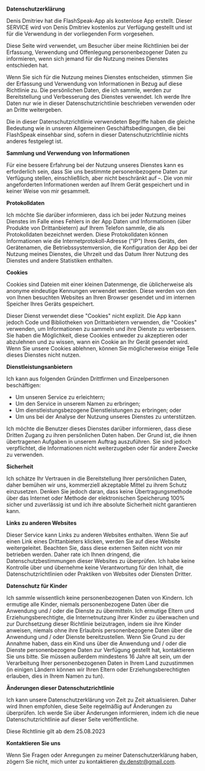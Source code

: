 **Datenschutzerklärung**

Denis Dmitriev hat die FlashSpeak-App als kostenlose App erstellt. Dieser SERVICE wird von Denis Dmitriev kostenlos zur Verfügung gestellt und ist für die Verwendung in der vorliegenden Form vorgesehen.

Diese Seite wird verwendet, um Besucher über meine Richtlinien bei der Erfassung, Verwendung und Offenlegung personenbezogener Daten zu informieren, wenn sich jemand für die Nutzung meines Dienstes entschieden hat.

Wenn Sie sich für die Nutzung meines Dienstes entscheiden, stimmen Sie der Erfassung und Verwendung von Informationen in Bezug auf diese Richtlinie zu. Die persönlichen Daten, die ich sammle, werden zur Bereitstellung und Verbesserung des Dienstes verwendet. Ich werde Ihre Daten nur wie in dieser Datenschutzrichtlinie beschrieben verwenden oder an Dritte weitergeben.

Die in dieser Datenschutzrichtlinie verwendeten Begriffe haben die gleiche Bedeutung wie in unseren Allgemeinen Geschäftsbedingungen, die bei FlashSpeak einsehbar sind, sofern in dieser Datenschutzrichtlinie nichts anderes festgelegt ist.

**Sammlung und Verwendung von Informationen**

Für eine bessere Erfahrung bei der Nutzung unseres Dienstes kann es erforderlich sein, dass Sie uns bestimmte personenbezogene Daten zur Verfügung stellen, einschließlich, aber nicht beschränkt auf –. Die von mir angeforderten Informationen werden auf Ihrem Gerät gespeichert und in keiner Weise von mir gesammelt.

**Protokolldaten**

Ich möchte Sie darüber informieren, dass ich bei jeder Nutzung meines Dienstes im Falle eines Fehlers in der App Daten und Informationen (über Produkte von Drittanbietern) auf Ihrem Telefon sammle, die als Protokolldaten bezeichnet werden. Diese Protokolldaten können Informationen wie die Internetprotokoll-Adresse ("IP") Ihres Geräts, den Gerätenamen, die Betriebssystemversion, die Konfiguration der App bei der Nutzung meines Dienstes, die Uhrzeit und das Datum Ihrer Nutzung des Dienstes und andere Statistiken enthalten.

**Cookies**

Cookies sind Dateien mit einer kleinen Datenmenge, die üblicherweise als anonyme eindeutige Kennungen verwendet werden. Diese werden von den von Ihnen besuchten Websites an Ihren Browser gesendet und im internen Speicher Ihres Geräts gespeichert.

Dieser Dienst verwendet diese "Cookies" nicht explizit. Die App kann jedoch Code und Bibliotheken von Drittanbietern verwenden, die "Cookies" verwenden, um Informationen zu sammeln und ihre Dienste zu verbessern. Sie haben die Möglichkeit, diese Cookies entweder zu akzeptieren oder abzulehnen und zu wissen, wann ein Cookie an Ihr Gerät gesendet wird. Wenn Sie unsere Cookies ablehnen, können Sie möglicherweise einige Teile dieses Dienstes nicht nutzen.

**Dienstleistungsanbietern**

Ich kann aus folgenden Gründen Drittfirmen und Einzelpersonen beschäftigen:

* Um unseren Service zu erleichtern;
* Um den Service in unserem Namen zu erbringen;
* Um dienstleistungsbezogene Dienstleistungen zu erbringen; oder
* Um uns bei der Analyse der Nutzung unseres Dienstes zu unterstützen.

Ich möchte die Benutzer dieses Dienstes darüber informieren, dass diese Dritten Zugang zu ihren persönlichen Daten haben. Der Grund ist, die ihnen übertragenen Aufgaben in unserem Auftrag auszuführen. Sie sind jedoch verpflichtet, die Informationen nicht weiterzugeben oder für andere Zwecke zu verwenden.

**Sicherheit**

Ich schätze Ihr Vertrauen in die Bereitstellung Ihrer persönlichen Daten, daher bemühen wir uns, kommerziell akzeptable Mittel zu ihrem Schutz einzusetzen. Denken Sie jedoch daran, dass keine Übertragungsmethode über das Internet oder Methode der elektronischen Speicherung 100% sicher und zuverlässig ist und ich ihre absolute Sicherheit nicht garantieren kann.

**Links zu anderen Websites**

Dieser Service kann Links zu anderen Websites enthalten. Wenn Sie auf einen Link eines Drittanbieters klicken, werden Sie auf diese Website weitergeleitet. Beachten Sie, dass diese externen Seiten nicht von mir betrieben werden. Daher rate ich Ihnen dringend, die Datenschutzbestimmungen dieser Websites zu überprüfen. Ich habe keine Kontrolle über und übernehme keine Verantwortung für den Inhalt, die Datenschutzrichtlinien oder Praktiken von Websites oder Diensten Dritter.

**Datenschutz für Kinder**

Ich sammle wissentlich keine personenbezogenen Daten von Kindern. Ich ermutige alle Kinder, niemals personenbezogene Daten über die Anwendung und / oder die Dienste zu übermitteln. Ich ermutige Eltern und Erziehungsberechtigte, die Internetnutzung ihrer Kinder zu überwachen und zur Durchsetzung dieser Richtlinie beizutragen, indem sie ihre Kinder anweisen, niemals ohne ihre Erlaubnis personenbezogene Daten über die Anwendung und / oder Dienste bereitzustellen. Wenn Sie Grund zu der Annahme haben, dass ein Kind uns über die Anwendung und / oder die Dienste personenbezogene Daten zur Verfügung gestellt hat, kontaktieren Sie uns bitte. Sie müssen außerdem mindestens 16 Jahre alt sein, um der Verarbeitung Ihrer personenbezogenen Daten in Ihrem Land zuzustimmen (in einigen Ländern können wir Ihren Eltern oder Erziehungsberechtigten erlauben, dies in Ihrem Namen zu tun).

**Änderungen dieser Datenschutzrichtlinie**

Ich kann unsere Datenschutzerklärung von Zeit zu Zeit aktualisieren. Daher wird Ihnen empfohlen, diese Seite regelmäßig auf Änderungen zu überprüfen. Ich werde Sie über Änderungen informieren, indem ich die neue Datenschutzrichtlinie auf dieser Seite veröffentliche.

Diese Richtlinie gilt ab dem 25.08.2023

**Kontaktieren Sie uns**

Wenn Sie Fragen oder Anregungen zu meiner Datenschutzerklärung haben, zögern Sie nicht, mich unter zu kontaktieren dv.denstr@gmail.com.